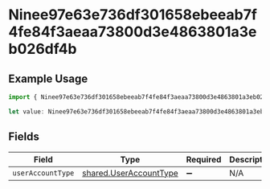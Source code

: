 # Ninee97e63e736df301658ebeeab7f4fe84f3aeaa73800d3e4863801a3eb026df4b

## Example Usage

```typescript
import { Ninee97e63e736df301658ebeeab7f4fe84f3aeaa73800d3e4863801a3eb026df4b } from "@wingspan/payments/sdk/models/shared";

let value: Ninee97e63e736df301658ebeeab7f4fe84f3aeaa73800d3e4863801a3eb026df4b = {};
```

## Fields

| Field                                                                   | Type                                                                    | Required                                                                | Description                                                             |
| ----------------------------------------------------------------------- | ----------------------------------------------------------------------- | ----------------------------------------------------------------------- | ----------------------------------------------------------------------- |
| `userAccountType`                                                       | [shared.UserAccountType](../../../sdk/models/shared/useraccounttype.md) | :heavy_minus_sign:                                                      | N/A                                                                     |